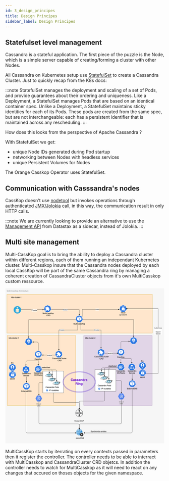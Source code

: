 ```yaml
---
id: 3_design_principes
title: Design Principes
sidebar_label: Design Principes
---
```


## Statefulset level management

Cassandra is a stateful application. The first piece of the puzzle is the Node, which is a simple server capable of creating/forming a cluster with other Nodes. 

All Cassandra on Kubernetes setup use [StatefulSet](https://kubernetes.io/docs/concepts/workloads/controllers/statefulset/) to create a Cassandra Cluster. Just to quickly recap from the K8s docs:

:::note
StatefulSet manages the deployment and scaling of a set of Pods, and provide guarantees about their ordering and uniqueness. Like a Deployment, a StatefulSet manages Pods that are based on an identical container spec. Unlike a Deployment, a StatefulSet maintains sticky identities for each of its Pods. These pods are created from the same spec, but are not interchangeable: each has a persistent identifier that is maintained across any rescheduling.
:::

How does this looks from the perspective of Apache Cassandra ?

With StatefulSet we get:
- unique Node IDs generated during Pod startup
- networking between Nodes with headless services
- unique Persistent Volumes for Nodes

The Orange Casskop Operator uses StatefulSet.

## Communication with Casssandra's nodes

CassKop doesn't use [nodetool](https://docs.datastax.com/en/archived/cassandra/3.0/cassandra/tools/toolsNodetool.html) but invokes operations through authenticated [JMX/Jolokia](https://jolokia.org/) call, in this way, the communication result in only HTTP calls.

:::note
We are currently looking to provide an alternative to use the [Management API](https://github.com/datastax/management-api-for-apache-cassandra) from Datastax as a sidecar, instead of Jolokia.
:::

## Multi site management

Multi-CassKop goal is to bring the ability to deploy a Cassandra cluster within different regions, each of them running an independant Kubernetes cluster. Multi-Casskop insure that the Cassandra nodes deployed by each local CassKop will be part of the same Cassandra ring by managing a coherent creation of CassandraCluster objects from it's own MultiCasskop custom ressource.

![multi casskop design](/img/1_concepts/multi-casskop.png)

MultiCassKop starts by iterrating on every contexts passed in parameters then it register the controller. The controller needs to be able to interract with MultiCasskop and CassandraCluster CRD objetcs. In addition the controller needs to watch for MultiCasskop as it will need to react on any changes that occured on thoses objects for the given namespace.
